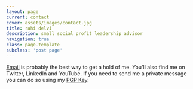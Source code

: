 ```yaml
---
layout: page
current: contact
cover: assets/images/contact.jpg
title: rahi delvi
description: small social profit leadership advisor
navigation: true
class: page-template
subclass: 'post page'
---
```


[Email](http://scr.im/rahi) is probably the best way to get a hold of me. You'll also find me on Twitter, LinkedIn and YouTube. If you need to send me a private message you can do so using my [PGP Key](https://keybase.io/rahi).
